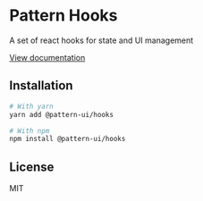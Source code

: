 # Pattern Hooks

A set of react hooks for state and UI management

[View documentation](https://pattern.icu/)

## Installation

```sh
# With yarn
yarn add @pattern-ui/hooks

# With npm
npm install @pattern-ui/hooks
```

## License

MIT
